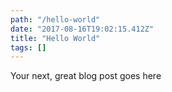 ```yaml
---
path: "/hello-world"
date: "2017-08-16T19:02:15.412Z"
title: "Hello World"
tags: []
---
```


Your next, great blog post goes here
